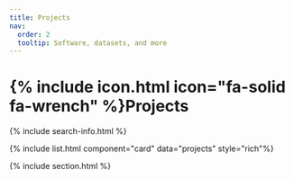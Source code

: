 ```yaml
---
title: Projects
nav:
  order: 2
  tooltip: Software, datasets, and more
---
```


# {% include icon.html icon="fa-solid fa-wrench" %}Projects


{% include search-info.html %}

{% include list.html component="card" data="projects" style="rich"%}

{% include section.html %}

